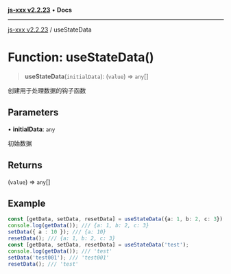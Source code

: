 [**js-xxx v2.2.23**](../README.md) • **Docs**

***

[js-xxx v2.2.23](../README.md) / useStateData

# Function: useStateData()

> **useStateData**(`initialData`): (`value`) => `any`[]

创建用于处理数据的钩子函数

## Parameters

• **initialData**: `any`

初始数据

## Returns

(`value`) => `any`[]

## Example

```ts
const [getData, setData, resetData] = useStateData({a: 1, b: 2, c: 3});
console.log(getData()); /// {a: 1, b: 2, c: 3}
setData({ a : 10 }); /// {a: 10}
resetData(); /// {a: 1, b: 2, c: 3}
const [getData, setData, resetData] = useStateData('test');
console.log(getData()); /// 'test'
setData('test001'); /// 'test001'
resetData(); /// 'test'
```
